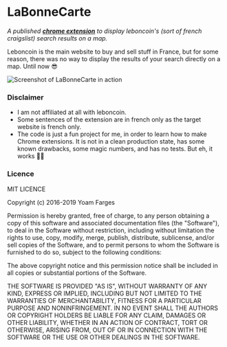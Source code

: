 # LaBonneCarte
_A published [**chrome extension**](https://chrome.google.com/webstore/detail/la-bonne-carte/oegacpncaonolgbpmphcimodilfoacnl) to display leboncoin's (sort of french craigslist) search results on a map._

Leboncoin is the main website to buy and sell stuff in France, but for some reason, there was no way to display the results of your search directly on a map. Until now 😎

![Screenshot of LaBonneCarte in action](https://tof.cx/images/2018/12/25/0d8f854f9c1b778efbc70e3361eeb44d.jpg)

### Disclaimer
- I am not affiliated at all with leboncoin.
- Some sentences of the extension are in french only as the target website is french only.
- The code is just a fun project for me, in order to learn how to make Chrome extensions. It is not in a clean production state, has some known drawbacks, some magic numbers, and has no tests. But eh, it works 🤷‍♂️

### Licence

MIT LICENCE

Copyright (c) 2016-2019 Yoam Farges

Permission is hereby granted, free of charge, to any person obtaining
a copy of this software and associated documentation files (the
"Software"), to deal in the Software without restriction, including
without limitation the rights to use, copy, modify, merge, publish,
distribute, sublicense, and/or sell copies of the Software, and to
permit persons to whom the Software is furnished to do so, subject to
the following conditions:

The above copyright notice and this permission notice shall be
included in all copies or substantial portions of the Software.

THE SOFTWARE IS PROVIDED "AS IS", WITHOUT WARRANTY OF ANY KIND,
EXPRESS OR IMPLIED, INCLUDING BUT NOT LIMITED TO THE WARRANTIES OF
MERCHANTABILITY, FITNESS FOR A PARTICULAR PURPOSE AND
NONINFRINGEMENT. IN NO EVENT SHALL THE AUTHORS OR COPYRIGHT HOLDERS BE
LIABLE FOR ANY CLAIM, DAMAGES OR OTHER LIABILITY, WHETHER IN AN ACTION
OF CONTRACT, TORT OR OTHERWISE, ARISING FROM, OUT OF OR IN CONNECTION
WITH THE SOFTWARE OR THE USE OR OTHER DEALINGS IN THE SOFTWARE.
